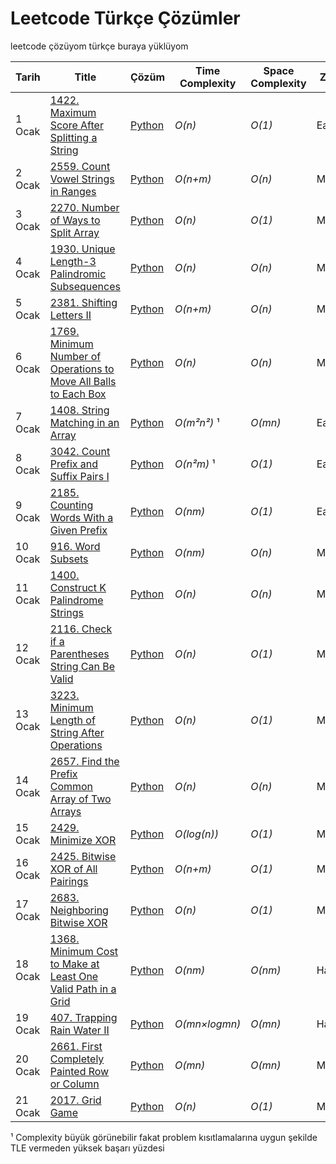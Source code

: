 # Leetcode Türkçe Çözümler
leetcode çözüyom türkçe buraya yüklüyom

| Tarih | Title           |  Çözüm          | Time Complexity | Space Complexity | Zorluk        |
| ----- |---------------- | --------------- | --------------- |  --------------- | ------------- |
1 Ocak | [1422. Maximum Score After Splitting a String](https://leetcode.com/problems/maximum-score-after-splitting-a-string/description/) | [Python](https://github.com/bakabakashiii/leetcode_solutions_tr/blob/main/python/1422.%20Maximum%20Score%20After%20Splitting%20a%20String.py) | _O(n)_ | _O(1)_ | Easy |
2 Ocak | [2559. Count Vowel Strings in Ranges](https://leetcode.com/problems/count-vowel-strings-in-ranges/description/) | [Python](https://github.com/bakabakashiii/leetcode_solutions_tr/blob/main/python/2559.%20Count%20Vowel%20Strings%20in%20Ranges.py) | _O(n+m)_ | _O(n)_ | Medium |
3 Ocak | [2270. Number of Ways to Split Array](https://leetcode.com/problems/number-of-ways-to-split-array/description/) | [Python](https://github.com/bakabakashiii/leetcode_solutions_tr/blob/main/python/2270.%20Number%20of%20Ways%20to%20Split%20Array.py) | _O(n)_ | _O(1)_ | Medium |
4 Ocak | [1930. Unique Length-3 Palindromic Subsequences](https://leetcode.com/problems/unique-length-3-palindromic-subsequences/description) | [Python](https://github.com/bakabakashiii/leetcode_solutions_tr/blob/main/python/1930.%20Unique%20Length-3%20Palindromic%20Subsequences.py) | _O(n)_ | _O(n)_ | Medium |
5 Ocak | [2381. Shifting Letters II](https://leetcode.com/problems/shifting-letters-ii/description) | [Python](https://github.com/bakabakashiii/leetcode_solutions_tr/blob/main/python/2381.%20Shifting%20Letters%20II.py) | _O(n+m)_ | _O(n)_ | Medium |
6 Ocak | [1769. Minimum Number of Operations to Move All Balls to Each Box](https://leetcode.com/problems/minimum-number-of-operations-to-move-all-balls-to-each-box/description) | [Python](https://github.com/bakabakashiii/leetcode_solutions_tr/blob/main/python/1769.%20Minimum%20Number%20of%20Operations%20to%20Move%20All%20Balls%20to%20Each%20Box.py) | _O(n)_ | _O(n)_ | Medium |
7 Ocak | [1408. String Matching in an Array](https://leetcode.com/problems/string-matching-in-an-array/description) | [Python](https://github.com/bakabakashiii/leetcode_solutions_tr/blob/main/python/1408.%20String%20Matching%20in%20an%20Array.py) | _O(m²n²)_ ¹ | _O(mn)_ | Easy | 
8 Ocak | [3042. Count Prefix and Suffix Pairs I](https://leetcode.com/problems/count-prefix-and-suffix-pairs-i/description) | [Python](https://github.com/bakabakashiii/leetcode_solutions_tr/blob/main/python/3042.%20Count%20Prefix%20and%20Suffix%20Pairs%20I.py) | _O(n²m)_ ¹ | _O(1)_ | Easy | 
9 Ocak | [2185. Counting Words With a Given Prefix](https://leetcode.com/problems/counting-words-with-a-given-prefix/description/) | [Python](https://github.com/bakabakashiii/leetcode_solutions_tr/blob/main/python/2185.%20Counting%20Words%20With%20a%20Given%20Prefix.py) | _O(nm)_ | _O(1)_ | Easy | 
10 Ocak | [916. Word Subsets](https://leetcode.com/problems/word-subsets/description/) | [Python](https://github.com/bakabakashiii/leetcode_solutions_tr/blob/main/python/916.%20Word%20Subsets.py) | _O(nm)_ | _O(n)_ | Medium | 
11 Ocak | [1400. Construct K Palindrome Strings](https://leetcode.com/problems/construct-k-palindrome-strings/description) | [Python](https://github.com/bakabakashiii/leetcode_solutions_tr/blob/main/python/1400.%20Construct%20K%20Palindrome%20Strings.py) | _O(n)_ | _O(n)_ | Medium | 
12 Ocak | [2116. Check if a Parentheses String Can Be Valid](https://leetcode.com/problems/check-if-a-parentheses-string-can-be-valid/description) | [Python](https://github.com/bakabakashiii/leetcode_solutions_tr/blob/main/python/2116.%20Check%20if%20a%20Parentheses%20String%20Can%20Be%20Valid.py) | _O(n)_ | _O(1)_ | Medium | 
13 Ocak | [3223. Minimum Length of String After Operations](https://leetcode.com/problems/minimum-length-of-string-after-operations/description/) | [Python](https://github.com/bakabakashiii/leetcode_solutions_tr/blob/main/python/3223.%20Minimum%20Length%20of%20String%20After%20Operations.py) | _O(n)_ | _O(1)_ | Medium | 
14 Ocak | [2657. Find the Prefix Common Array of Two Arrays](https://leetcode.com/problems/find-the-prefix-common-array-of-two-arrays/description/) | [Python](https://github.com/bakabakashiii/leetcode_solutions_tr/blob/main/python/2657.%20Find%20the%20Prefix%20Common%20Array%20of%20Two%20Arrays.py) | _O(n)_ | _O(n)_ | Medium | 
15 Ocak | [2429. Minimize XOR](https://leetcode.com/problems/minimize-xor/description/) | [Python](https://github.com/bakabakashiii/leetcode_solutions_tr/blob/main/python/2429.%20Minimize%20XOR.py) | _O(log(n))_ | _O(1)_ | Medium | 
16 Ocak | [2425. Bitwise XOR of All Pairings](https://leetcode.com/problems/bitwise-xor-of-all-pairings/description/) | [Python](https://github.com/bakabakashiii/leetcode_solutions_tr/blob/main/python/2425.%20Bitwise%20XOR%20of%20All%20Pairings.py) | _O(n+m)_ | _O(1)_ | Medium | 
17 Ocak | [2683. Neighboring Bitwise XOR](https://leetcode.com/problems/neighboring-bitwise-xor/description) | [Python](https://github.com/bakabakashiii/leetcode_solutions_tr/blob/main/python/2683.%20Neighboring%20Bitwise%20XOR.py) | _O(n)_ | _O(1)_ | Medium | 
18 Ocak | [1368. Minimum Cost to Make at Least One Valid Path in a Grid](https://leetcode.com/problems/minimum-cost-to-make-at-least-one-valid-path-in-a-grid/description) | [Python](https://github.com/bakabakashiii/leetcode_solutions_tr/blob/main/python/1368.%20Minimum%20Cost%20to%20Make%20at%20Least%20One%20Valid%20Path%20in%20a%20Grid.py) | _O(nm)_ | _O(nm)_ | Hard | 
19 Ocak | [407. Trapping Rain Water II](https://leetcode.com/problems/trapping-rain-water-ii/description/) | [Python](https://github.com/bakabakashiii/leetcode_solutions_tr/blob/main/python/407.%20Trapping%20Rain%20Water%20II.py) | _O(mn×logmn)_ | _O(mn)_ | Hard | 
20 Ocak | [2661. First Completely Painted Row or Column](https://leetcode.com/problems/first-completely-painted-row-or-column/description/) | [Python](https://github.com/bakabakashiii/leetcode_solutions_tr/blob/main/python/2661.%20First%20Completely%20Painted%20Row%20or%20Column.py) | _O(mn)_ | _O(mn)_ | Medium | 
21 Ocak | [2017. Grid Game](https://leetcode.com/problems/grid-game/description/) | [Python](https://github.com/bakabakashiii/leetcode_solutions_tr/blob/main/python/2017.%20Grid%20Game.py) | _O(n)_ | _O(1)_ | Medium | 

¹ Complexity büyük görünebilir fakat problem kısıtlamalarına uygun şekilde TLE vermeden yüksek başarı yüzdesi
